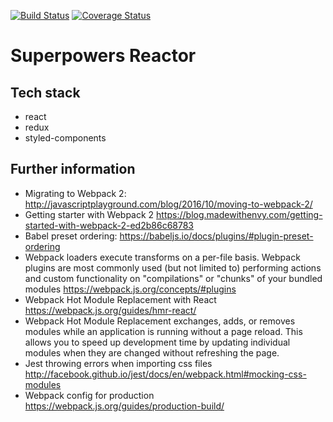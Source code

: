 [![Build Status](https://travis-ci.org/PiotrBerebecki/superpowers-reactor.svg?branch=master)](https://travis-ci.org/PiotrBerebecki/superpowers-reactor)
[![Coverage Status](https://coveralls.io/repos/github/PiotrBerebecki/superpowers-reactor/badge.svg?branch=master)](https://coveralls.io/github/PiotrBerebecki/superpowers-reactor?branch=master)


# Superpowers Reactor

## Tech stack
- react
- redux
- styled-components

## Further information

- Migrating to Webpack 2: http://javascriptplayground.com/blog/2016/10/moving-to-webpack-2/
- Getting starter with Webpack 2 https://blog.madewithenvy.com/getting-started-with-webpack-2-ed2b86c68783
- Babel preset ordering: https://babeljs.io/docs/plugins/#plugin-preset-ordering
- Webpack loaders execute transforms on a per-file basis. Webpack plugins are most commonly used (but not limited to) performing actions and custom functionality on "compilations" or "chunks" of your bundled modules https://webpack.js.org/concepts/#plugins
- Webpack Hot Module Replacement with React https://webpack.js.org/guides/hmr-react/
- Webpack Hot Module Replacement exchanges, adds, or removes modules while an application is running without a page reload. This allows you to speed up development time by updating individual modules when they are changed without refreshing the page.
- Jest throwing errors when importing css files http://facebook.github.io/jest/docs/en/webpack.html#mocking-css-modules
- Webpack config for production https://webpack.js.org/guides/production-build/
